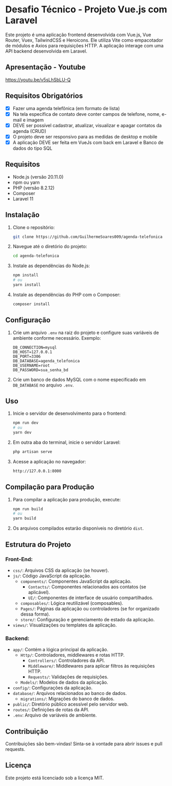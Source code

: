 # Desafio Técnico - Projeto Vue.js com Laravel

Este projeto é uma aplicação frontend desenvolvida com Vue.js, Vue Router, Vuex, TailwindCSS e Heroicons. Ele utiliza Vite como empacotador de módulos e Axios para requisições HTTP. A aplicação interage com uma API backend desenvolvida em Laravel.

## Apresentação - Youtube

https://youtu.be/v5sLhSbLU-Q

## Requisitos Obrigatórios

- [x] Fazer uma agenda telefônica (em formato de lista)
- [x] Na tela específica de contato deve conter campos de telefone, nome, e-mail e imagem
- [x] DEVE ser possível cadastrar, atualizar, visualizar e apagar contatos da agenda (CRUD)
- [x] O projeto deve ser responsivo para as medidas de desktop e mobile
- [x] A aplicação DEVE ser feita em VueJs com back em Laravel e Banco de dados do tipo SQL

## Requisitos

- Node.js (versão 20.11.0)
- npm ou yarn
- PHP (versão 8.2.12)
- Composer
- Laravel 11

## Instalação

1. Clone o repositório:

    ```bash
    git clone https://github.com/GuilhermeSoares009/agenda-telefonica
    ```

2. Navegue até o diretório do projeto:

    ```bash
    cd agenda-telefonica
    ```

3. Instale as dependências do Node.js:

    ```bash
    npm install
    # ou
    yarn install
    ```

4. Instale as dependências do PHP com o Composer:

    ```bash
    composer install
    ```

## Configuração

1. Crie um arquivo `.env` na raiz do projeto e configure suas variáveis de ambiente conforme necessário. Exemplo:

    ```env
    DB_CONNECTION=mysql
    DB_HOST=127.0.0.1
    DB_PORT=3306
    DB_DATABASE=agenda_telefonica
    DB_USERNAME=root
    DB_PASSWORD=sua_senha_bd
    ```

2. Crie um banco de dados MySQL com o nome especificado em `DB_DATABASE` no arquivo `.env`.

## Uso

1. Inicie o servidor de desenvolvimento para o frontend:

    ```bash
    npm run dev
    # ou
    yarn dev
    ```

2. Em outra aba do terminal, inicie o servidor Laravel:

    ```bash
    php artisan serve
    ```

3. Acesse a aplicação no navegador:

    ```bash
    http://127.0.0.1:8000
    ```

## Compilação para Produção

1. Para compilar a aplicação para produção, execute:

    ```bash
    npm run build
    # ou
    yarn build
    ```

2. Os arquivos compilados estarão disponíveis no diretório `dist`.

## Estrutura do Projeto

### Front-End:

- `css/`: Arquivos CSS da aplicação (se houver).
- `js/`: Código JavaScript da aplicação.
  - `components/`: Componentes JavaScript da aplicação.
    - `Contacts/`: Componentes relacionados aos contatos (se aplicável).
    - `UI/`: Componentes de interface de usuário compartilhados.
  - `composables/`: Lógica reutilizável (composables).
  - `Pages/`: Páginas da aplicação ou controladores (se for organizado dessa forma).
  - `store/`: Configuração e gerenciamento de estado da aplicação.
- `views/`: Visualizações ou templates da aplicação.

### Backend:

- `app/`: Contém a lógica principal da aplicação.
  - `Http/`: Controladores, middlewares e rotas HTTP.
    - `Controllers/`: Controladores da API.
    - `Middleware/`: Middlewares para aplicar filtros às requisições HTTP.
    - `Requests/`: Validações de requisições.
  - `Models/`: Modelos de dados da aplicação.
- `config/`: Configurações da aplicação.
- `database/`: Arquivos relacionados ao banco de dados.
  - `migrations/`: Migrações do banco de dados.
- `public/`: Diretório público acessível pelo servidor web.
- `routes/`: Definições de rotas da API.
- `.env`: Arquivo de variáveis de ambiente.

## Contribuição

Contribuições são bem-vindas! Sinta-se à vontade para abrir issues e pull requests.

## Licença

Este projeto está licenciado sob a licença MIT.

